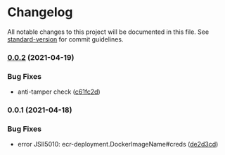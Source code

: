 # Changelog

All notable changes to this project will be documented in this file. See [standard-version](https://github.com/conventional-changelog/standard-version) for commit guidelines.

### [0.0.2](https://github.com/wchaws/cdk-ecr-deployment/compare/v0.0.1...v0.0.2) (2021-04-19)


### Bug Fixes

* anti-tamper check ([c61fc2d](https://github.com/wchaws/cdk-ecr-deployment/commit/c61fc2d767abad20e5db56e118002e84a9e9942b))

### 0.0.1 (2021-04-18)


### Bug Fixes

* error JSII5010: ecr-deployment.DockerImageName#creds ([de2d3cd](https://github.com/wchaws/cdk-ecr-deployment/commit/de2d3cd9151de38a1f046ca97b7cb5025947a0bc))
